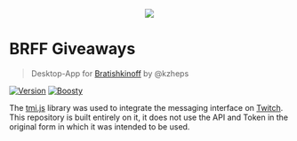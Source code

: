 <p align="center">
  <img src="https://i.imgur.com/Vscjy0a.png" />
</p>

# BRFF Giveaways
> Desktop-App for [Bratishkinoff](https://twitch.tv/bratishkinoff/) by @kzheps

[![Version](https://img.shields.io/badge/1.0.0-pdw?style=for-the-badge&logoColor=white&logoSize=amd&label=release&labelColor=black&color=gray)](https://twitch.tv/bratishkinoff/)
[![Boosty](https://img.shields.io/badge/SUPPORT-pdw?style=for-the-badge&logo=boosty&logoColor=white&logoSize=amd&labelColor=black&color=orange&link=https%3A%2F%2Fboosty.to%2Fpdw)](https://boosty.to/kzheps)

The [tmi.js](https://github.com/tmijs/tmi.js/) library was used to integrate the messaging interface on [Twitch](https://twitch.tv/).
This repository is built entirely on it, it does not use the API and Token in the original form in which it was intended to be used.
